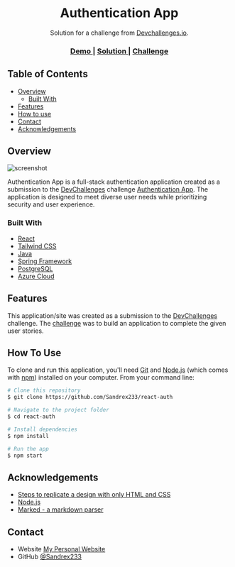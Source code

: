 <!-- Please update value in the {}  -->

<h1 align="center">Authentication App</h1>

<div align="center">
   Solution for a challenge from  <a href="http://devchallenges.io" target="_blank">Devchallenges.io</a>.
</div>

<div align="center">
  <h3>
    <a href="https://sandro-react-auth-app.netlify.app/">
      Demo
    </a>
    <span> | </span>
    <a href="https://github.com/Sandrex233/react-auth">
      Solution
    </a>
    <span> | </span>
    <a href="https://legacy.devchallenges.io/challenges/N1fvBjQfhlkctmwj1tnw">
      Challenge
    </a>
  </h3>
</div>

<!-- TABLE OF CONTENTS -->

## Table of Contents

- [Overview](#overview)
  - [Built With](#built-with)
- [Features](#features)
- [How to use](#how-to-use)
- [Contact](#contact)
- [Acknowledgements](#acknowledgements)

<!-- OVERVIEW -->

## Overview

![screenshot](https://github.com/Sandrex233/react-auth/assets/76789502/ccfbb87e-f2e3-4f5d-bf42-8b7fdfa8e3ca)

Authentication App is a full-stack authentication application created as a submission to the [DevChallenges](https://devchallenges.io/challenges) challenge [Authentication App](https://legacy.devchallenges.io/challenges/N1fvBjQfhlkctmwj1tnw). The application is designed to meet diverse user needs while prioritizing security and user experience.

### Built With

<!-- This section should list any major frameworks that you built your project using. Here are a few examples.-->

- [React](https://reactjs.org/)
- [Tailwind CSS](https://tailwindcss.com/)
- [Java](https://www.java.com/)
- [Spring Framework](https://spring.io/projects/spring-boot)
- [PostgreSQL](https://www.postgresql.org/)
- [Azure Cloud](https://azure.microsoft.com/)


## Features

This application/site was created as a submission to the [DevChallenges](https://devchallenges.io/challenges) challenge. The [challenge](https://legacy.devchallenges.io/challenges/N1fvBjQfhlkctmwj1tnw) was to build an application to complete the given user stories.

## How To Use

To clone and run this application, you'll need [Git](https://git-scm.com) and [Node.js](https://nodejs.org/en/download/) (which comes with [npm](http://npmjs.com)) installed on your computer. From your command line:

```bash
# Clone this repository
$ git clone https://github.com/Sandrex233/react-auth

# Navigate to the project folder
$ cd react-auth

# Install dependencies
$ npm install

# Run the app
$ npm start
```

## Acknowledgements

<!-- This section should list any articles or add-ons/plugins that helps you to complete the project. This is optional but it will help you in the future. For example -->

- [Steps to replicate a design with only HTML and CSS](https://devchallenges-blogs.web.app/how-to-replicate-design/)
- [Node.js](https://nodejs.org/)
- [Marked - a markdown parser](https://github.com/chjj/marked)

## Contact

- Website [My Personal Website](https://sandro-tsertsvadze-personal-app.netlify.app/)
- GitHub [@Sandrex233](https://github.com/Sandrex233)

